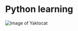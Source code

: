 # Python learning

![Image of Yaktocat](https://upload.wikimedia.org/wikipedia/commons/thumb/c/c3/Python-logo-notext.svg/1024px-Python-logo-notext.svg.png)
